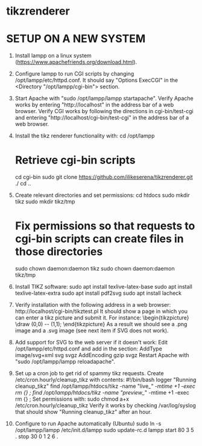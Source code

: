# tikzrenderer

SETUP ON A NEW SYSTEM
=====================

1. Install lampp on a linux system (https://www.apachefriends.org/download.html).

2. Configure lampp to run CGI scripts by changing /opt/lampp/etc/httpd.conf.
   It should say "Options ExecCGI" in the <Directory "/opt/lampp/cgi-bin"> section.
   
3. Start Apache with "sudo /opt/lampp/lampp startapache".
   Verify Apache works by entering "http://localhost" in the address bar of a web browser.
   Verify CGI works by following the directions in cgi-bin/test-cgi
   and entering "http://localhost/cgi-bin/test-cgi" in the address bar of a web browser.

4. Install the tikz renderer functionality with:
   cd /opt/lampp
   # Retrieve cgi-bin scripts
   cd cgi-bin
   sudo git clone https://github.com/ilikeserena/tikzrenderer.git ./
   cd ..
   
5. Create relevant directories and set permissions:
   cd htdocs
   sudo mkdir tikz
   sudo mkdir tikz/tmp
   # Fix permissions so that requests to cgi-bin scripts can create files in those directories
   sudo chown daemon:daemon tikz
   sudo chown daemon:daemon tikz/tmp

6. Install TIKZ software:
   sudo apt install texlive-latex-base
   sudo apt install texlive-latex-extra
   sudo apt install pdf2svg
   sudo apt install lacheck

7. Verify installation with the following address in a web browser:
   http://localhost/cgi-bin/tikztest.pl
   It should show a page in which you can enter a tikz picture and submit it.
   For instance:
    \begin{tikzpicture} \draw (0,0) -- (1,1); \end{tikzpicture}
   As a result we should see a .png image and a .svg image (see next item if SVG does not work).

8. Add support for SVG to the web server if it doesn't work:
   Edit /opt/lampp/etc/httpd.conf and add in the <IfModule mime_module> section:
    AddType image/svg+xml svg svgz
    AddEncoding gzip svgz
   Restart Apache with "sudo /opt/lampp/lampp reloadapache".

9. Set up a cron job to get rid of spammy tikz requests.
   Create /etc/cron.hourly/cleanup_tikz with contents:
    #!/bin/bash
    logger "Running cleanup_tikz"
    find /opt/lampp/htdocs/tikz -name "live_*" -mtime +1 -exec rm {} \;
    find /opt/lampp/htdocs/tikz -name "preview_*" -mtime +1 -exec rm {} \;
   Set permissions with:
    sudo chmod a+x /etc/cron.hourly/cleanup_tikz
   Verify it works by checking /var/log/syslog that should show "Running cleanup_tikz" after an hour.

10. Configure to run Apache automatically (Ubuntu)
    sudo ln -s /opt/lampp/lampp /etc/init.d/lampp
    sudo update-rc.d lampp start 80 3 5 . stop 30 0 1 2 6 .
